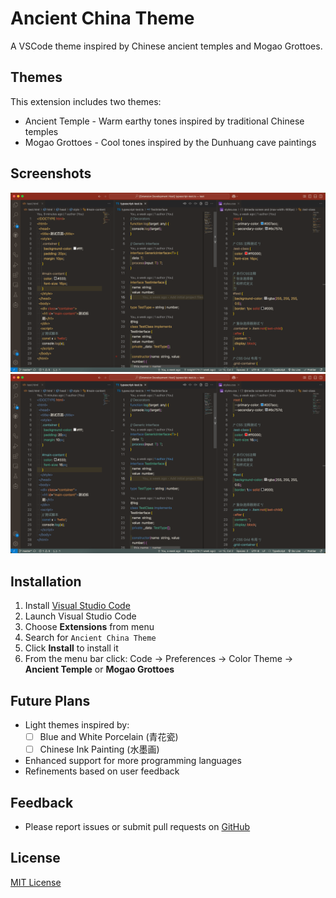 # Ancient China Theme

A VSCode theme inspired by Chinese ancient temples and Mogao Grottoes.

## Themes

This extension includes two themes:

- Ancient Temple - Warm earthy tones inspired by traditional Chinese temples
- Mogao Grottoes - Cool tones inspired by the Dunhuang cave paintings

## Screenshots

![Ancient Temple Theme](images/ancient-temple-preview.png)
![Mogao Grottoes Theme](images/mogao-grottoes-preview.png)

## Installation

1. Install [Visual Studio Code](https://code.visualstudio.com/)
2. Launch Visual Studio Code
3. Choose **Extensions** from menu
4. Search for `Ancient China Theme`
5. Click **Install** to install it
6. From the menu bar click: Code → Preferences → Color Theme → **Ancient Temple** or **Mogao Grottoes**

## Future Plans

- Light themes inspired by:
  - [ ] Blue and White Porcelain (青花瓷)
  - [ ] Chinese Ink Painting (水墨画)
- Enhanced support for more programming languages
- Refinements based on user feedback

## Feedback

- Please report issues or submit pull requests on [GitHub](https://github.com/knight174/ancient-china-theme)

## License

[MIT License](LICENSE)

